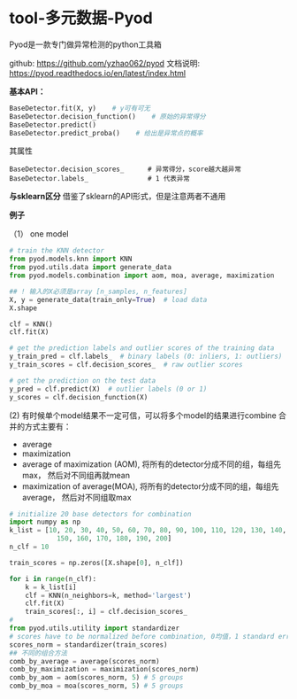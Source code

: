 # tool-多元数据-Pyod

Pyod是一款专门做异常检测的python工具箱

github:   https://github.com/yzhao062/pyod
文档说明: https://pyod.readthedocs.io/en/latest/index.html

<!-- more -->

**基本API：**
```python
BaseDetector.fit(X, y)    # y可有可无
BaseDetector.decision_function()    # 原始的异常得分
BaseDetector.predict()
BaseDetector.predict_proba()    # 给出是异常点的概率
```
其属性
```
BaseDetector.decision_scores_      # 异常得分，score越大越异常
BaseDetector.labels_               # 1 代表异常
```


**与sklearn区分**
借鉴了sklearn的API形式，但是注意两者不通用


**例子**

（1） one model

```python
# train the KNN detector
from pyod.models.knn import KNN
from pyod.utils.data import generate_data
from pyod.models.combination import aom, moa, average, maximization

## ! 输入的X必须是array [n_samples, n_features]
X, y = generate_data(train_only=True)  # load data
X.shape

clf = KNN()
clf.fit(X)

# get the prediction labels and outlier scores of the training data
y_train_pred = clf.labels_  # binary labels (0: inliers, 1: outliers)
y_train_scores = clf.decision_scores_  # raw outlier scores

# get the prediction on the test data
y_pred = clf.predict(X)  # outlier labels (0 or 1)
y_scores = clf.decision_function(X) 
```

(2) 有时候单个model结果不一定可信，可以将多个model的结果进行combine
合并的方式主要有：
- average
- maximization
- average of maximization (AOM), 将所有的detector分成不同的组，每组先max， 然后对不同组再就mean
- maximization of average(MOA), 将所有的detector分成不同的组，每组先average， 然后对不同组取max

```python
# initialize 20 base detectors for combination
import numpy as np
k_list = [10, 20, 30, 40, 50, 60, 70, 80, 90, 100, 110, 120, 130, 140,
            150, 160, 170, 180, 190, 200]
n_clf = 10

train_scores = np.zeros([X.shape[0], n_clf])

for i in range(n_clf):
    k = k_list[i]
    clf = KNN(n_neighbors=k, method='largest')
    clf.fit(X)
    train_scores[:, i] = clf.decision_scores_
#
from pyod.utils.utility import standardizer
# scores have to be normalized before combination, 0均值，1 standard error
scores_norm = standardizer(train_scores)
## 不同的组合方法
comb_by_average = average(scores_norm)
comb_by_maximization = maximization(scores_norm)
comb_by_aom = aom(scores_norm, 5) # 5 groups
comb_by_moa = moa(scores_norm, 5) # 5 groups
```
